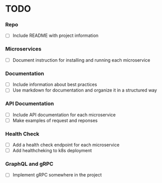 # TODO

### Repo
- [ ] Include README with project information

### Microservices
- [ ] Document instruction for installing and running each microservice

### Documentation
- [ ] Include information about best practices
- [ ] Use markdown for documentation and organize it in a structured way

### API Documentation
- [ ] Include API documentation for each microservice
- [ ] Make examples of request and reponses

### Health Check
- [ ] Add a health check endpoint for each microservice
- [ ] Add healthcheking to k8s deployment

### GraphQL and gRPC
- [ ] Implement gRPC somewhere in the project